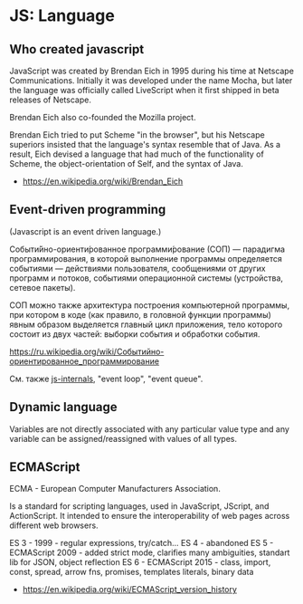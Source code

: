 # JS: Language

## Who created javascript

JavaScript was created by Brendan Eich in 1995 during his time at Netscape Communications. Initially it was developed under the name Mocha, but later the language was officially called LiveScript when it first shipped in beta releases of Netscape.

Brendan Eich also co-founded the Mozilla project.

Brendan Eich tried to put Scheme "in the browser", but his Netscape superiors insisted that the language's syntax resemble that of Java. As a result, Eich devised a language that had much of the functionality of Scheme, the object-orientation of Self, and the syntax of Java.

- https://en.wikipedia.org/wiki/Brendan_Eich

## Event-driven programming

(Javascript is an event driven language.)

Событи́йно-ориенти́рованное программи́рование (СОП) — парадигма программирования, в которой выполнение программы определяется событиями — действиями пользователя, сообщениями от других программ и потоков, событиями операционной системы (устройства, сетевое пакеты).

СОП можно также архитектура построения компьютерной программы, при котором в коде (как правило, в головной функции программы) явным образом выделяется главный цикл приложения, тело которого состоит из двух частей: выборки события и обработки события.

https://ru.wikipedia.org/wiki/Событийно-ориентированное_программирование

См. также [js-internals](./js-internals.md), "event loop", "event queue".
## Dynamic language

Variables are not directly associated with any particular value type and any variable can be assigned/reassigned with values of all types.
## ECMAScript

ECMA - European Computer Manufacturers Association.

Is a standard for scripting languages, used in JavaScript, JScript, and ActionScript. It intended to ensure the interoperability of web pages across different web browsers.

ES 3 - 1999 - regular expressions, try/catch...
ES 4 - abandoned
ES 5 - ECMAScript 2009 - added strict mode, clarifies many ambiguities, standart lib for JSON, object reflection
ES 6 - ECMAScript 2015 - class, import, const, spread, arrow fns, promises, templates literals, binary data

- https://en.wikipedia.org/wiki/ECMAScript_version_history